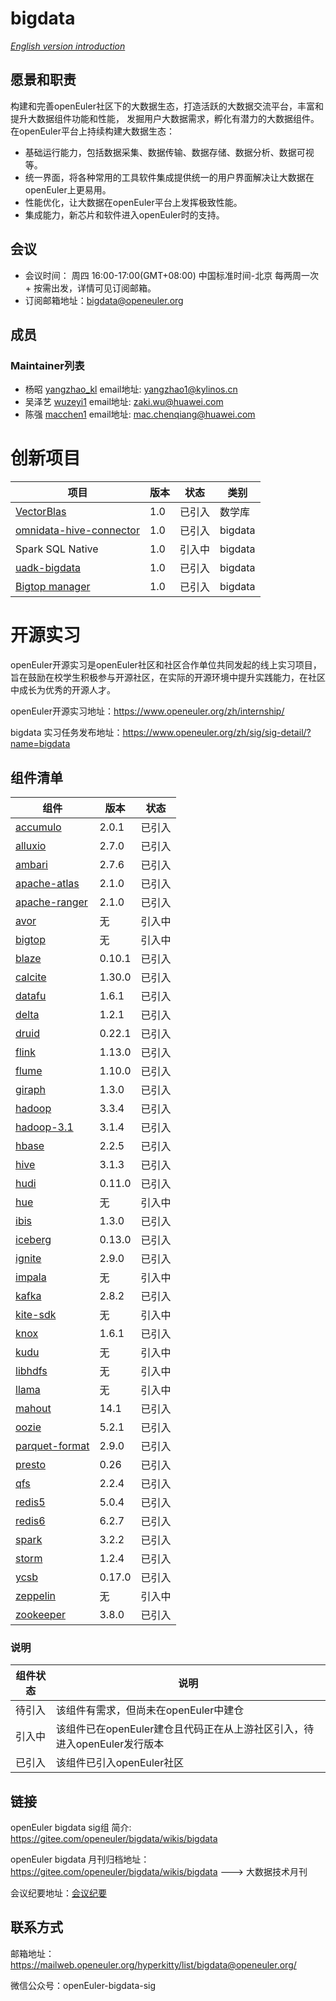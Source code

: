 # bigdata    
[ _English version introduction_ ](readme-English.md)


## 愿景和职责
构建和完善openEuler社区下的大数据生态，打造活跃的大数据交流平台，丰富和提升大数据组件功能和性能，
发掘用户大数据需求，孵化有潜力的大数据组件。
在openEuler平台上持续构建大数据生态：
- 基础运行能力，包括数据采集、数据传输、数据存储、数据分析、数据可视等。
- 统一界面，将各种常用的工具软件集成提供统一的用户界面解决让大数据在openEuler上更易用。
- 性能优化，让大数据在openEuler平台上发挥极致性能。
- 集成能力，新芯片和软件进入openEuler时的支持。

## 会议

- 会议时间： 周四 16:00-17:00(GMT+08:00) 中国标准时间-北京 每两周一次 + 按需出发，详情可见订阅邮箱。
- 订阅邮箱地址：bigdata@openeuler.org

## 成员

### Maintainer列表
  - 杨昭    [yangzhao_kl](https://gitee.com/yangzhao_kl) email地址: yangzhao1@kylinos.cn 
  - 吴泽艺  [wuzeyi1](https://gitee.com/wuzeyi1)         email地址: zaki.wu@huawei.com
  - 陈强    [macchen1](https://gitee.com/macchen1)       email地址: mac.chenqiang@huawei.com

# 创新项目
| 项目 | 版本 | 状态 | 类别 |
| ---- | ---- | ---- | ---- |
|[VectorBlas](https://gitee.com/openeuler/vectorBlas) | 1.0 | 已引入| 数学库 |
|[omnidata-hive-connector](https://gitee.com/openeuler/omnidata-hive-connector)|1.0|已引入|bigdata|
|Spark SQL Native|1.0|引入中|bigdata|
|[uadk-bigdata](https://gitee.com/openeuler/uadk-bigdata)|1.0|已引入|bigdata|
|[Bigtop manager](https://gitee.com/openeuler/bigtop-manager)|1.0|已引入|bigdata|

# 开源实习
openEuler开源实习是openEuler社区和社区合作单位共同发起的线上实习项目，旨在鼓励在校学生积极参与开源社区，在实际的开源环境中提升实践能力，在社区中成长为优秀的开源人才。

openEuler开源实习地址：https://www.openeuler.org/zh/internship/

bigdata 实习任务发布地址：https://www.openeuler.org/zh/sig/sig-detail/?name=bigdata

## 组件清单

| 组件 | 版本 | 状态 |
| ---------------- |---------------- |---------------- |
|	[accumulo](https://gitee.com/src-openeuler/accumulo)	|	2.0.1	|	已引入	|
|	[alluxio](https://gitee.com/src-openeuler/alluxio)	|	2.7.0	|	已引入	|
|	[ambari](https://gitee.com/src-openeuler/ambari)	|	2.7.6	|	已引入	|
|	[apache-atlas](https://gitee.com/src-openeuler/apache-atlas)	|	2.1.0	|	已引入	|
|	[apache-ranger](https://gitee.com/src-openeuler/apache-ranger)	|	2.1.0	|	已引入	|
|	[avor](https://gitee.com/src-openeuler/avor)	|	无	|	引入中	|
|	[bigtop](https://gitee.com/src-openeuler/bigtop)	|	无	|	引入中	|
|	[blaze](https://gitee.com/src-openeuler/blaze)	|	0.10.1	|	已引入	|
|	[calcite](https://gitee.com/src-openeuler/calcite)	|	1.30.0	|	已引入	|
|	[datafu](https://gitee.com/src-openeuler/datafu)	|	1.6.1	|	已引入	|
|	[delta](https://gitee.com/src-openeuler/delta)	|	1.2.1	|	已引入	|
|	[druid](https://gitee.com/src-openeuler/druid)	|	0.22.1	|	已引入	|
|	[flink](https://gitee.com/src-openeuler/flink)	|	1.13.0	|	已引入	|
|	[flume](https://gitee.com/src-openeuler/flume)	|	1.10.0	|	已引入	|
|	[giraph](https://gitee.com/src-openeuler/giraph)	|	1.3.0	|	已引入	|
|	[hadoop](https://gitee.com/src-openeuler/hadoop)	|	3.3.4	|	已引入	|
|	[hadoop-3.1](https://gitee.com/src-openeuler/hadoop-3.1)	|	3.1.4	|	已引入	|
|	[hbase](https://gitee.com/src-openeuler/hbase)	|	2.2.5	|	已引入	|
|	[hive](https://gitee.com/src-openeuler/hive)	|	3.1.3	|	已引入	|
|	[hudi](https://gitee.com/src-openeuler/hudi)	|	0.11.0	|	已引入	|
|	[hue](https://gitee.com/src-openeuler/hue)	|	无	|	引入中	|
|	[ibis](https://gitee.com/src-openeuler/ibis)	|	1.3.0	|	已引入	|
|	[iceberg](https://gitee.com/src-openeuler/iceberg)	|	0.13.0	|	已引入	|
|	[ignite](https://gitee.com/src-openeuler/ignite)	|	2.9.0	|	已引入	|
|	[impala](https://gitee.com/src-openeuler/impala)	|	无	|	引入中	|
|	[kafka](https://gitee.com/src-openeuler/kafka)	|	2.8.2	|	已引入	|
|	[kite-sdk](https://gitee.com/src-openeuler/kite-sdk)	|	无	|	引入中	|
|	[knox](https://gitee.com/src-openeuler/knox)	|	1.6.1	|	已引入	|
|	[kudu](https://gitee.com/src-openeuler/kudu)	|	无	|	引入中	|
|	[libhdfs](https://gitee.com/src-openeuler/libhdfs)	|	无	|	引入中	|
|	[llama](https://gitee.com/src-openeuler/llama)	|	无	|	引入中	|
|	[mahout](https://gitee.com/src-openeuler/mahout)	|	14.1	|	已引入	|
|	[oozie](https://gitee.com/src-openeuler/oozie)	|	5.2.1	|	已引入	|
|	[parquet-format](https://gitee.com/src-openeuler/parquet-format)	|	2.9.0	|	已引入	|
|	[presto](https://gitee.com/src-openeuler/presto)	|	0.26	|	已引入	|
|	[qfs](https://gitee.com/src-openeuler/qfs)	|	2.2.4	|	已引入	|
|	[redis5](https://gitee.com/src-openeuler/redis5)	|	5.0.4	|	已引入	|
|	[redis6](https://gitee.com/src-openeuler/redis6)	|	6.2.7	|	已引入	|
|	[spark](https://gitee.com/src-openeuler/spark)	|	3.2.2	|	已引入	|
|	[storm](https://gitee.com/src-openeuler/storm)	|	1.2.4	|	已引入	|
|	[ycsb](https://gitee.com/src-openeuler/ycsb)	|	0.17.0	|	已引入	|
|	[zeppelin](https://gitee.com/src-openeuler/zeppelin)	|	无	|	引入中	|
|	[zookeeper](https://gitee.com/src-openeuler/zookeeper)	|	3.8.0	|	已引入	|

### 说明
| 组件状态 | 说明 |
|------|----|
| 待引入     | 该组件有需求，但尚未在openEuler中建仓   |
| 引入中     | 该组件已在openEuler建仓且代码正在从上游社区引入，待进入openEuler发行版本 |
| 已引入     | 该组件已引入openEuler社区   |
                     


## 链接
openEuler bigdata sig组 简介: https://gitee.com/openeuler/bigdata/wikis/bigdata

openEuler bigdata 月刊归档地址：https://gitee.com/openeuler/bigdata/wikis/bigdata ---> 大数据技术月刊

会议纪要地址：[会议纪要](https://gitee.com/openeuler/bigdata/wikis/sig-bigdata%E4%BB%8B%E7%BB%8D)



## 联系方式
邮箱地址：https://mailweb.openeuler.org/hyperkitty/list/bigdata@openeuler.org/

微信公众号：openEuler-bigdata-sig

